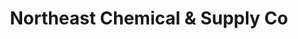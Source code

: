 ---
title: "Northeast Chemical & Supply Co"
url: /lansford/northeast-chemical-and-supply-co/
shop: shop
---